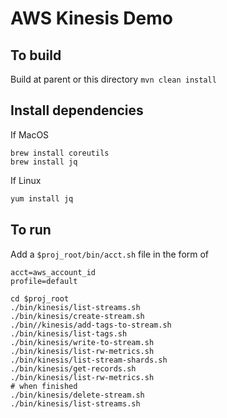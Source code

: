 # AWS Kinesis Demo

## To build

Build at parent or this directory
`mvn clean install`

## Install dependencies
If MacOS
```
brew install coreutils
brew install jq
```
If Linux
```bash
yum install jq
```

## To run

Add a `$proj_root/bin/acct.sh` file in the form of
```
acct=aws_account_id
profile=default
```

```
cd $proj_root
./bin/kinesis/list-streams.sh
./bin/kinesis/create-stream.sh
./bin//kinesis/add-tags-to-stream.sh 
./bin/kinesis/list-tags.sh
./bin/kinesis/write-to-stream.sh
./bin/kinesis/list-rw-metrics.sh
./bin/kinesis/list-stream-shards.sh
./bin/kinesis/get-records.sh
./bin/kinesis/list-rw-metrics.sh
# when finished
./bin/kinesis/delete-stream.sh
./bin/kinesis/list-streams.sh
```
